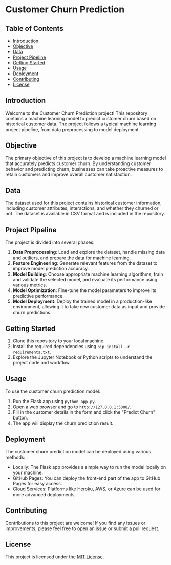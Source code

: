 # Customer Churn Prediction

## Table of Contents
- [Introduction](#introduction)
- [Objective](#objective)
- [Data](#data)
- [Project Pipeline](#project-pipeline)
- [Getting Started](#getting-started)
- [Usage](#usage)
- [Deployment](#deployment)
- [Contributing](#contributing)
- [License](#license)

## Introduction

Welcome to the Customer Churn Prediction project! This repository contains a machine learning model to predict customer churn based on historical customer data. The project follows a typical machine learning project pipeline, from data preprocessing to model deployment.

## Objective

The primary objective of this project is to develop a machine learning model that accurately predicts customer churn. By understanding customer behavior and predicting churn, businesses can take proactive measures to retain customers and improve overall customer satisfaction.

## Data

The dataset used for this project contains historical customer information, including customer attributes, interactions, and whether they churned or not. The dataset is available in CSV format and is included in the repository.

## Project Pipeline

The project is divided into several phases:

1. **Data Preprocessing**: Load and explore the dataset, handle missing data and outliers, and prepare the data for machine learning.
2. **Feature Engineering**: Generate relevant features from the dataset to improve model prediction accuracy.
3. **Model Building**: Choose appropriate machine learning algorithms, train and validate the selected model, and evaluate its performance using various metrics.
4. **Model Optimization**: Fine-tune the model parameters to improve its predictive performance.
5. **Model Deployment**: Deploy the trained model in a production-like environment, allowing it to take new customer data as input and provide churn predictions.

## Getting Started

1. Clone this repository to your local machine.
2. Install the required dependencies using `pip install -r requirements.txt`.
3. Explore the Jupyter Notebook or Python scripts to understand the project code and workflow.

## Usage

To use the customer churn prediction model:

1. Run the Flask app using `python app.py`.
2. Open a web browser and go to `http://127.0.0.1:5000/`.
3. Fill in the customer details in the form and click the "Predict Churn" button.
4. The app will display the churn prediction result.

## Deployment

The customer churn prediction model can be deployed using various methods:

- Locally: The Flask app provides a simple way to run the model locally on your machine.
- GitHub Pages: You can deploy the front-end part of the app to GitHub Pages for easy access.
- Cloud Services: Platforms like Heroku, AWS, or Azure can be used for more advanced deployments.

## Contributing

Contributions to this project are welcome! If you find any issues or improvements, please feel free to open an issue or submit a pull request.

## License

This project is licensed under the [MIT License](LICENSE).
